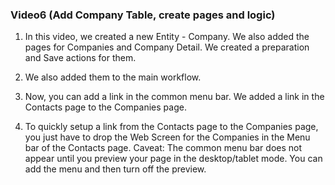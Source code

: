 ### **Video6 \(Add Company Table, create pages and logic\)**

1. In this video, we created a new Entity - Company. We also added the pages for Companies and Company Detail. We created a preparation and Save actions for them.

2. We also added them to the main workflow.

3. Now, you can add a link in the common menu bar. We added a link in the Contacts page to the Companies page.

4. To quickly setup a link from the Contacts page to the Companies page, you just have to drop the Web Screen for the Companies in the Menu bar of the Contacts page. Caveat: The common menu bar does not appear until you preview your page in the desktop\/tablet mode. You can add the menu and then turn off the preview.


